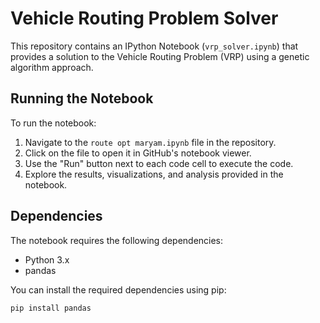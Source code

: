 # Vehicle Routing Problem Solver

This repository contains an IPython Notebook (`vrp_solver.ipynb`) that provides a solution to the Vehicle Routing Problem (VRP) using a genetic algorithm approach.

## Running the Notebook

To run the notebook:

1. Navigate to the `route opt maryam.ipynb` file in the repository.
2. Click on the file to open it in GitHub's notebook viewer.
3. Use the "Run" button next to each code cell to execute the code.
4. Explore the results, visualizations, and analysis provided in the notebook.

## Dependencies

The notebook requires the following dependencies:

- Python 3.x
- pandas

You can install the required dependencies using pip:

```bash
pip install pandas


